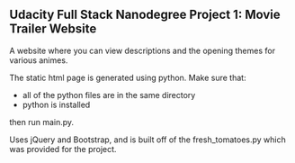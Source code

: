 Udacity Full Stack Nanodegree Project 1: Movie Trailer Website
--------------------------------------------------------------

A website where you can view descriptions and the opening themes for various animes.

The static html page is generated using python. Make sure that:
- all of the python files are in the same directory
- python is installed

then run main.py.

Uses jQuery and Bootstrap, and is built off of the fresh_tomatoes.py which was provided for the project.
